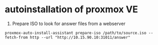 # autoinstallation of proxmox VE

1. Prepare ISO to look for answer files from a webserver

`proxmox-auto-install-assistant prepare-iso /path/to/source.iso --fetch-from http --url "http://10.15.90.10:31011/answer"`